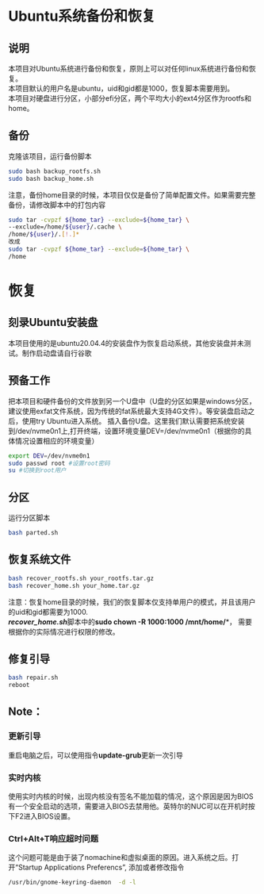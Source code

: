 # Ubuntu系统备份和恢复

## 说明

本项目对Ubuntu系统进行备份和恢复，原则上可以对任何linux系统进行备份和恢复。<br>
本项目默认的用户名是ubuntu，uid和gid都是1000，恢复脚本需要用到。<br>
本项目对硬盘进行分区，小部分efi分区，两个平均大小的ext4分区作为rootfs和home。

## 备份

克隆该项目，运行备份脚本
```bash
sudo bash backup_rootfs.sh
sudo bash backup_home.sh
```
注意，备份home目录的时候，本项目仅仅是备份了简单配置文件。如果需要完整备份，请修改脚本中的打包内容
```bash
sudo tar -cvpzf ${home_tar} --exclude=${home_tar} \
--exclude=/home/${user}/.cache \
/home/${user}/.[!.]*
改成
sudo tar -cvpzf ${home_tar} --exclude=${home_tar} \
/home
```
# 恢复
## 刻录Ubuntu安装盘
本项目使用的是ubuntu20.04.4的安装盘作为恢复启动系统，其他安装盘并未测试。制作启动盘请自行谷歌

## 预备工作
把本项目和硬件备份的文件放到另一个U盘中（U盘的分区如果是windows分区，建议使用exfat文件系统，因为传统的fat系统最大支持4G文件）。等安装盘启动之后，使用try Ubuntu进入系统。
插入备份U盘。这里我们默认需要把系统安装到/dev/nvme0n1上,打开终端，设置环境变量DEV=/dev/nvme0n1（根据你的具体情况设置相应的环境变量）
```bash
export DEV=/dev/nvme0n1
sudo passwd root #设置root密码
su #切换到root用户
```

## 分区
运行分区脚本
```bash
bash parted.sh
```

## 恢复系统文件
```bash
bash recover_rootfs.sh your_rootfs.tar.gz
bash recover_home.sh your_home.tar.gz
```
注意：恢复home目录的时候，我们的恢复脚本仅支持单用户的模式，并且该用户的uid和gid都需要为1000.<br>
***recover_home.sh***脚本中的**sudo chown -R 1000:1000 /mnt/home/***， 需要根据你的实际情况进行权限的修改。

## 修复引导
```bash
bash repair.sh
reboot
```

## Note：
### 更新引导
重启电脑之后，可以使用指令**update-grub**更新一次引导
### 实时内核
使用实时内核的时候，出现内核没有签名不能加载的情况，这个原因是因为BIOS有一个安全启动的选项，需要进入BIOS去禁用他。英特尔的NUC可以在开机时按下F2进入BIOS设置。
### Ctrl+Alt+T响应超时问题
这个问题可能是由于装了nomachine和虚拟桌面的原因。进入系统之后。打开“Startup Applications Preferencs”, 添加或者修改指令
```bash
/usr/bin/gnome-keyring-daemon  -d -l
```
